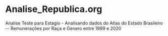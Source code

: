 # Analise_Republica.org
 Analise Teste para Estagio - Analisando dados do Atlas do Estado Brasileiro -- Remunerações por Raça e Genero entre 1999 e 2020
